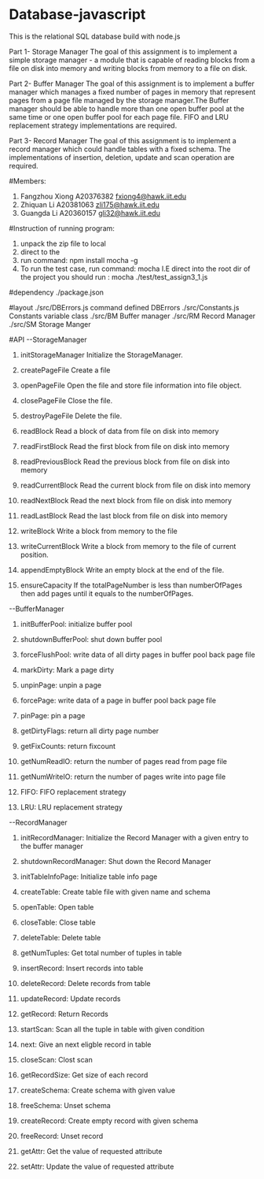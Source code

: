 # Database-javascript
This is the relational SQL database build with node.js

Part 1- Storage Manager
The goal of this assignment is to implement a simple storage manager - a module that is capable of reading blocks 
from a file on disk into memory and writing blocks from memory to a file on disk.

Part 2- Buffer Manager
The goal of this assignment is to implement a buffer manager which manages a fixed number of pages in memory that represent pages from a page file managed by the storage manager.The Buffer manager should be able to handle more than one open buffer pool at the same time or one open buffer pool for each page file. FIFO and LRU replacement strategy implementations are required.

Part 3- Record Manager
The goal of this assignment is to implement a record manager which could handle tables with a fixed schema. The implementations of insertion, deletion, update and scan operation are required. 

#Members:
1. Fangzhou Xiong	A20376382    <fxiong4@hawk.iit.edu> 
2. Zhiquan  Li		A20381063	 <zli175@hawk.iit.edu>  
3. Guangda  Li		A20360157    <gli32@hawk.iit.edu>   


#Instruction of running program:
1. unpack the zip file to local
2. direct to the <rootworkpath>
3. run command: npm install mocha -g
4. To run the test case, run command: mocha <file path>
    I.E
    direct into the root dir of the project
    you should run : mocha ./test/test_assign3_1.js 

#dependency
./package.json

#layout
./src/DBErrors.js         command defined DBErrors
./src/Constants.js        Constants variable class
./src/BM                  Buffer manager
./src/RM                  Record Manager
./src/SM                  Storage Manger


#API
--StorageManager

1.  initStorageManager	Initialize the StorageManager.

2.  createPageFile		Create a file

3.  openPageFile		Open the file and store file information into file object.

4.  closePageFile		Close the file.

5.  destroyPageFile		Delete the file.

6.  readBlock			Read a block of data from file on disk into memory

7.  readFirstBlock		Read the first block from file on disk into memory

8.  readPreviousBlock	Read the previous block from file on disk into memory 

9. 	readCurrentBlock	Read the current block from file on disk into memory

10. readNextBlock		Read the next block from file on disk into memory

11. readLastBlock		Read the last block from file on disk into memory

12. writeBlock			Write a block from memory to the file 

13. writeCurrentBlock	Write a block from memory to the file of current position.

14. appendEmptyBlock	Write an empty block at the end of the file.

15. ensureCapacity		If the totalPageNumber is less than numberOfPages then add pages until it equals to the numberOfPages.

--BufferManager
1.  initBufferPool: initialize buffer pool

2.  shutdownBufferPool: shut down buffer pool

3.  forceFlushPool: write data of all dirty pages in buffer pool back page file

4.  markDirty: Mark a page dirty

5.  unpinPage: unpin a page

6.  forcePage: write data of a page in buffer pool back page file

7.  pinPage: pin a page

8.  getDirtyFlags: return all dirty page number

9.  getFixCounts: return fixcount

10. getNumReadIO: return the number of pages read from page file

11. getNumWriteIO: return the number of pages write into page file

12. FIFO: FIFO replacement strategy

13. LRU: LRU replacement strategy

--RecordManager
1.  initRecordManager:      Initialize the Record Manager with a given entry to the buffer manager

2.  shutdownRecordManager:  Shut down the Record Manager

3.  initTableInfoPage:      Initialize table info page

4.  createTable:            Create table file with given name and schema

5.  openTable:              Open table

6.  closeTable:             Close table

7.  deleteTable:            Delete table

8.  getNumTuples:           Get total number of tuples in table

9.  insertRecord:           Insert records into table

10. deleteRecord:           Delete records from table

11. updateRecord:           Update records

12. getRecord:              Return Records

13. startScan:              Scan all the tuple in table with given condition

14. next:                   Give an next eligble record in table

15. closeScan:              Clost scan

16. getRecordSize:          Get size of each record

17. createSchema:           Create schema with given value

18. freeSchema:             Unset schema

19. createRecord:           Create empty record with given schema

20. freeRecord:             Unset record

21. getAttr:                Get the value of requested attribute

22. setAttr:                Update the value of requested attribute

